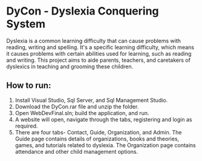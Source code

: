 # DyCon - Dyslexia Conquering System

Dyslexia is a common learning difficulty that can cause problems with reading, writing and spelling. It's a specific learning difficulty, which means it causes problems with certain abilities used for learning, such as reading and writing. This project aims to aide parents, teachers, and caretakers of dyslexics in teaching and grooming these children.

## How to run:
1) Install Visual Studio, Sql Server, and Sql Management Studio.
2) Download the DyCon.rar file and unzip the folder.
3) Open WebDevFinal.sln; build the application, and run.
4) A website will open, navigate through the tabs, registering and login as required.
5) There are four tabs- Contact, Guide, Organization, and Admin. The Guide page contains details of organizations, books and theories, games, and tutorials related to dyslexia. The Organization page contains attendance and other child management options. 
